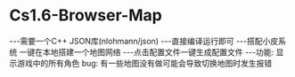 # Cs1.6-Browser-Map
---需要一个C++ JSON库(nlohmann/json)
---直接编译运行即可
---搭配小皮系统 一键在本地搭建一个地图网络
---点击配置文件一键生成配置文件
---功能:
      显示游戏中的所有角色
  bug:
    有一些地图没有做可能会导致切换地图时发生报错
